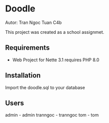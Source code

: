 Doodle
=================
Autor: Tran Ngoc Tuan C4b

This project was created as a school assignmet.

Requirements
------------

- Web Project for Nette 3.1 requires PHP 8.0

Installation
----------------
Import the doodle.sql to your database

Users
----------------
admin - admin
tranngoc - tranngoc
tom - tom
